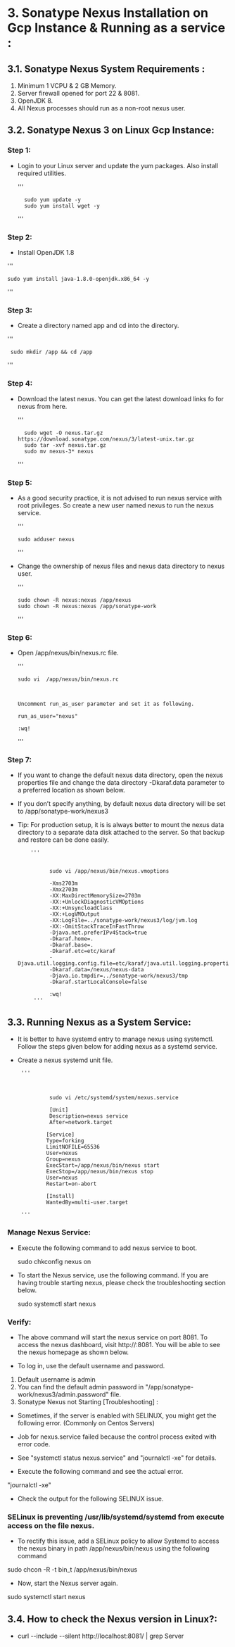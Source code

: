 
# 3. Sonatype Nexus Installation on Gcp Instance & Running as a service :


## 3.1. Sonatype Nexus System Requirements :

1. Minimum 1 VCPU & 2 GB Memory.
2. Server firewall opened for port 22 & 8081.
3. OpenJDK 8.
4. All Nexus processes should run as a non-root nexus user.



## 3.2. Sonatype Nexus 3 on Linux Gcp Instance:


### Step 1: 

+ Login to your Linux server and update the yum packages. Also install required utilities.

  '''

        sudo yum update -y
     	sudo yum install wget -y
  '''


### Step 2: 


+ Install OpenJDK 1.8


 '''
 
    sudo yum install java-1.8.0-openjdk.x86_64 -y

'''

### Step 3: 


+ Create a directory named app and cd into the directory.

 '''
   
     sudo mkdir /app && cd /app

 '''


### Step 4: 


+ Download the latest nexus. You can get the latest download links fo for nexus from here.


  '''
  
        sudo wget -O nexus.tar.gz https://download.sonatype.com/nexus/3/latest-unix.tar.gz
        sudo tar -xvf nexus.tar.gz
        sudo mv nexus-3* nexus

  '''

### Step 5: 

+ As a good security practice, it is not advised to run nexus service with root privileges. So create a new user named nexus to run the nexus service.

  '''
  
      sudo adduser nexus

  '''

+ Change the ownership of nexus files and nexus data directory to nexus user.

   '''
  
      sudo chown -R nexus:nexus /app/nexus
      sudo chown -R nexus:nexus /app/sonatype-work
   '''

### Step 6: 

+ Open /app/nexus/bin/nexus.rc file.

   '''
   
      sudo vi  /app/nexus/bin/nexus.rc
  
   
   
      Uncomment run_as_user parameter and set it as following.

      run_as_user="nexus"
	  
	  :wq!
	  

   '''

### Step 7: 

+ If you want to change the default nexus data directory, open the nexus properties file and change the data directory 
  -Dkaraf.data parameter to a preferred location as shown below. 
+ If you don’t specify anything, by default nexus data directory will be set to /app/sonatype-work/nexus3


+ Tip: For production setup, it is is always better to mount the nexus data directory to a separate data disk attached to the server.
       So that backup and restore can be done easily.


          '''


                sudo vi /app/nexus/bin/nexus.vmoptions

                -Xms2703m
                -Xmx2703m
                -XX:MaxDirectMemorySize=2703m
                -XX:+UnlockDiagnosticVMOptions
                -XX:+UnsyncloadClass
                -XX:+LogVMOutput
                -XX:LogFile=../sonatype-work/nexus3/log/jvm.log
                -XX:-OmitStackTraceInFastThrow
                -Djava.net.preferIPv4Stack=true
                -Dkaraf.home=.
                -Dkaraf.base=.
                -Dkaraf.etc=etc/karaf
                -Djava.util.logging.config.file=etc/karaf/java.util.logging.properties
                -Dkaraf.data=/nexus/nexus-data
                -Djava.io.tmpdir=../sonatype-work/nexus3/tmp
                -Dkaraf.startLocalConsole=false

                :wq!
           '''


## 3.3. Running Nexus as a System Service:

+ It is better to have systemd entry to manage nexus using systemctl. Follow the steps given below for adding nexus as a systemd service.
+ Create a nexus systemd unit file.


       
	   
	   '''



                sudo vi /etc/systemd/system/nexus.service

                [Unit]
                Description=nexus service
                After=network.target

               [Service]
               Type=forking
               LimitNOFILE=65536
               User=nexus
               Group=nexus
               ExecStart=/app/nexus/bin/nexus start
               ExecStop=/app/nexus/bin/nexus stop
               User=nexus
               Restart=on-abort

               [Install]
               WantedBy=multi-user.target

       '''


### Manage Nexus Service:


+ Execute the following command to add nexus service to boot.

  sudo chkconfig nexus on


+ To start the Nexus service, use the following command. If you are having trouble starting nexus, please check the troubleshooting section below.

  sudo systemctl start nexus


### Verify:

+ The above command will start the nexus service on port 8081. To access the nexus dashboard, 
  visit http://:8081. You will be able to see the nexus homepage as shown below.


+ To log in, use the default username and password.

1. Default username is admin
2. You can find the default admin password in "/app/sonatype-work/nexus3/admin.password" file. 
3. Sonatype Nexus not Starting [Troubleshooting] :

+ Sometimes, if the server is enabled with SELINUX, you might get the following error. (Commonly on Centos Servers)
+ Job for nexus.service failed because the control process exited with error code.
+ See "systemctl status nexus.service" and "journalctl -xe" for details.

+ Execute the following command and see the actual error.

 "journalctl -xe"


+ Check the output for the following SELINUX issue.

### SELinux is preventing /usr/lib/systemd/systemd from execute access on the file nexus.

+ To rectify this issue, add a SELinux policy to allow Systemd to access the nexus binary in path /app/nexus/bin/nexus using the following command

 sudo chcon -R -t bin_t /app/nexus/bin/nexus

+ Now, start the Nexus server again.

 sudo systemctl start nexus



## 3.4. How to check the Nexus version in Linux?:

+ curl --include --silent http://localhost:8081/ | grep Server


